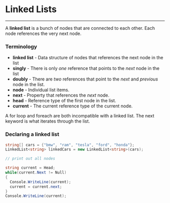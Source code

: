 # Linked Lists
---

A **linked list** is a bunch of nodes that are connected to each other. Each node references the very next node.


### Terminology

* **linked list** - Data structure of nodes that references the next node in the list
* **singly** - There is only *one* reference that points to the *next* node in the list
* **doubly** - There are *two* references that point to the *next* and *previous* node in the list.
* **node** - Individual list items.
* **next** - Property that references the *next* node.
* **head** - Reference type of the first node in the list.
* **current** - The current reference type of the current node.

A for loop and foreach are both incompatible with a linked list. The next keyword is what iterates through the list.

### Declaring a linked list

```csharp
string[] cars = {"bmw", "ram", "tesla", "ford", "honda"};
LinkedList<string> linkedCars = new LinkedList<string>(cars);

// print out all nodes

string current = Head;
while(current.Next != Null)
{
  Console.WriteLine(current);
  current = current.next;
}
Console.WriteLine(current);
```

